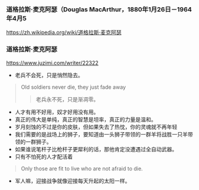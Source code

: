 ### 道格拉斯·麦克阿瑟（Douglas MacArthur，1880年1月26日－1964年4月5
https://zh.wikipedia.org/wiki/道格拉斯·麦克阿瑟
### 道格拉斯·麦克阿瑟
https://www.juzimi.com/writer/22322
- 老兵不会死，只是悄然隐去。 
>Old soldiers never die, they just fade away
>>老兵永不死，只是渐凋零。
- 人才有用不好用，奴才好用没有用。
- 真正的伟大是单纯，真正的智慧是坦率，真正的力量是温和。
- 岁月刻蚀的不过是你的皮肤，但如果失去了热忱，你的灵魂就不再年轻
- 我们需要的是战场上的狮子，要知道由一头狮子带领的一群羊将战胜一只羊带领的一群狮子。
- 如果谁说笔杆子比枪杆子更犀利的话，那他肯定没遭遇过全自动武器。
- 只有不怕死的人才配活着
>Only those are fit to live who are not afraid to die. 
- 军人嘛，迎接战争就像迎接每天升起的太阳一样。